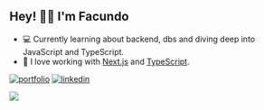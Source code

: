 ## Hey! 🙋‍♂️ I'm Facundo

- 💻 Currently learning about backend, dbs and diving deep into JavaScript and TypeScript.
- 🌱 I love working with [Next.js](https://nextjs.org/) and [TypeScript](https://www.typescriptlang.org/).

[![portfolio](https://img.shields.io/badge/my_portfolio-000?style=for-the-badge&logo=ko-fi&logoColor=white)](https://facuperezm.com/)
[![linkedin](https://img.shields.io/badge/linkedin-0A66C2?style=for-the-badge&logo=linkedin&logoColor=white)](https://www.linkedin.com/in/facuperezm/)

<img src='https://www.codewars.com/users/facuperezm/badges/small'>
